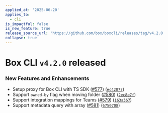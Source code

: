 ```yaml
---
applied_at: '2025-06-20'
applies_to:
  - cli
is_impactful: false
is_new_feature: true
release_source_url: 'https://github.com/box/boxcli/releases/tag/v4.2.0'
collapse: true
---
```


# Box CLI `v4.2.0` released

### New Features and Enhancements

* Setup proxy for Box CLI with TS SDK ([#577][1]) ([`ec42077`][2])
* Support `owned-by` flag when moving folder ([#580][3]) ([`2ec8e7f`][4])
* Support integration mappings for Teams ([#579][5]) ([`163a367`][6])
* Support metadata query with array ([#581][7]) ([`6750708`][8])

[1]: https://github.com/box/boxcli/issues/577

[2]: https://github.com/box/boxcli/commit/ec4207715360cc284574e1cbb573586218379517

[3]: https://github.com/box/boxcli/issues/580

[4]: https://github.com/box/boxcli/commit/2ec8e7fcf241dcd2c5841b8912e178e2384db426

[5]: https://github.com/box/boxcli/issues/579

[6]: https://github.com/box/boxcli/commit/163a36727c5f76b0e3b1c36049b3abae50148eb6

[7]: https://github.com/box/boxcli/issues/581

[8]: https://github.com/box/boxcli/commit/675070856eac6d06f2091203f4f19e41055dd97d
